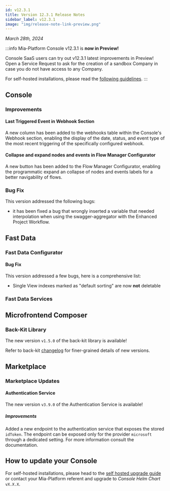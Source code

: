 ```yaml
---
id: v12.3.1
title: Version 12.3.1 Release Notes
sidebar_label: v12.3.1
image: "img/release-note-link-preview.png"
---
```


_March 28th, 2024_

:::info
Mia-Platform Console v12.3.1 is **now in Preview!**

Console SaaS users can try out v12.3.1 latest improvements in Preview! Open a Service Request to ask for the creation of a sandbox Company in case you do not have access to any Company.

For self-hosted installations, please read the [following guidelines](#how-to-update-your-console).
:::

## Console

### Improvements

#### Last Triggered Event in Webhook Section

A new column has been added to the webhooks table within the Console's Webhook section, enabling the display of the date, status, and event type of the most recent triggering of the specifically configured webhook.

#### Collapse and expand nodes and events in Flow Manager Configurator

A new button has been added to the Flow Manager Configurator, enabling the programmatic expand an collapse of nodes and events labels for a better navigability of flows.

### Bug Fix

This version addressed the following bugs:

* it has been fixed a bug that wrongly inserted a variable that needed interpolation when using the swagger-aggregator with the Enhanced Project Workflow.

## Fast Data

### Fast Data Configurator

#### Bug Fix

This version addressed a few bugs, here is a comprehensive list:

* Single View indexes marked as "default sorting" are now **not** deletable

### Fast Data Services

## Microfrontend Composer

### Back-Kit Library

The new version `v1.5.0` of the back-kit library is available!

Refer to back-kit [changelog](/microfrontend-composer/back-kit/changelog.md) for finer-grained details of new versions.

## Marketplace

### Marketplace Updates

#### Authentication Service

The new version `v3.9.0` of the Authentication Service is available!

##### Improvements

Added a new endpoint to the authentication service that exposes the stored `idToken`. The endpoint can be exposed only for the provider `microsoft` through a dedicated setting. For more information consult the documentation.

## How to update your Console

For self-hosted installations, please head to the [self hosted upgrade guide](/infrastructure/self-hosted/installation-chart/100_how-to-upgrade.md#v12---version-upgrades) or contact your Mia-Platform referent and upgrade to _Console Helm Chart_ `vX.X.X`.
